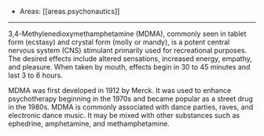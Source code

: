 
- Areas: [[areas.psychonautics]]

---

3,4-Methyl​enedioxy​methamphetamine (MDMA), commonly seen in tablet form (ecstasy) and crystal form (molly or mandy), is a potent central nervous system (CNS) stimulant primarily used for recreational purposes. The desired effects include altered sensations, increased energy, empathy, and pleasure. When taken by mouth, effects begin in 30 to 45 minutes and last 3 to 6 hours.

MDMA was first developed in 1912 by Merck. It was used to enhance psychotherapy beginning in the 1970s and became popular as a street drug in the 1980s. MDMA is commonly associated with dance parties, raves, and electronic dance music. It may be mixed with other substances such as ephedrine, amphetamine, and methamphetamine.

